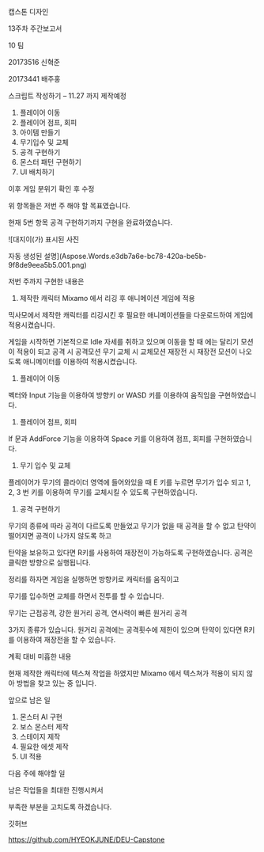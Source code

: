 ﻿캡스톤 디자인

13주차 주간보고서







10 팀

20173516 신혁준

20173441 배주홍


스크립트 작성하기 – 11.27 까지 제작예정

1. 플레이어 이동
1. 플레이어 점프, 회피
1. 아이템 만들기
1. 무기입수 및 교체
1. 공격 구현하기
1. 몬스터 패턴 구현하기
1. UI 배치하기

이후 게임 분위기 확인 후 수정

위 항목들은 저번 주 해야 할 목표였습니다.

현재 5번 항목 공격 구현하기까지 구현을 완료하였습니다.

![대지이(가) 표시된 사진

자동 생성된 설명](Aspose.Words.e3db7a6e-bc78-420a-be5b-9f8de9eea5b5.001.png)

저번 주까지 구현한 내용은 

1. 제작한 캐릭터 Mixamo 에서 리깅 후 애니메이션 게임에 적용

믹사모에서 제작한 캐릭터를 리깅시킨 후 필요한 애니메이션들을 다운로드하여 게임에 적용시켰습니다.

게임을 시작하면 기본적으로 Idle 자세를 취하고 있으며 이동을 할 때 에는 달리기 모션이 적용이 되고 공격 시 공격모션 무기 교체 시 교체모션 재장전 시 재장전 모션이 나오도록 애니메이터를 이용하여 적용시켰습니다.

1. 플레이어 이동

벡터와 Input 기능을 이용하여 방향키 or WASD 키를 이용하여 움직임을 구현하였습니다.

1. 플레이어 점프, 회피

If 문과 AddForce 기능을 이용하여 Space 키를 이용하여 점프, 회피를 구현하였습니다.

1. 무기 입수 및 교체

플레이어가 무기의 콜라이더 영역에 들어와있을 때  E 키를 누르면 무기가 입수 되고 1, 2, 3 번 키를 이용하여 무기를 교체시킬 수 있도록 구현하였습니다.

1. 공격 구현하기 

무기의 종류에 따라 공격이 다르도록 만들었고 무기가 없을 때 공격을 할 수 없고 탄약이 떨어지면 공격이 나가지 않도록 하고

탄약을 보유하고 있다면 R키를 사용하여 재장전이 가능하도록 구현하였습니다. 공격은 클릭한 방향으로 실행됩니다.

정리를 하자면 게임을 실행하면 방향키로 캐릭터를 움직이고

무기를 입수하면 교체를 하면서 전투를 할 수 있습니다.

무기는 근접공격, 강한 원거리 공격, 연사력이 빠른 원거리 공격

3가지 종류가 있습니다. 원거리 공격에는 공격횟수에 제한이 있으며 탄약이 있다면 R키를 이용하여 재장전을 할 수 있습니다.

계획 대비 미흡한 내용

현재 제작한 캐릭터에 텍스쳐 작업을 하였지만 Mixamo 에서 텍스쳐가 적용이 되지 않아 방법을 찾고 있는 중 입니다.

앞으로 남은 일

1. 몬스터 AI 구현
1. 보스 몬스터 제작
1. 스테이지 제작
1. 필요한 에셋 제작
1. UI 적용

다음 주에 해야할 일

남은 작업들을 최대한 진행시켜서

부족한 부분을 고치도록 하겠습니다.

깃허브

https://github.com/HYEOKJUNE/DEU-Capstone
